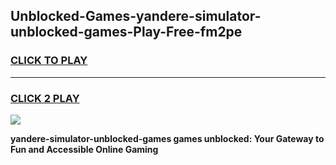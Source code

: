 
## Unblocked-Games-yandere-simulator-unblocked-games-Play-Free-fm2pe
<h3>
<a href="https://premium76.site?title=yandere-simulator-unblocked-games&ref=23A">CLICK TO PLAY</a></h3>
<hr>

<h3>
<a href="https://premium76.site?title=yandere-simulator-unblocked-games&ref=23A">CLICK 2 PLAY</a>
  
</h3>

<a href="https://premium76.site?title=yandere-simulator-unblocked-games&ref=23A"><img src="https://clearcache.store/games.png"></a>


**yandere-simulator-unblocked-games games unblocked: Your Gateway to Fun and Accessible Online Gaming**
